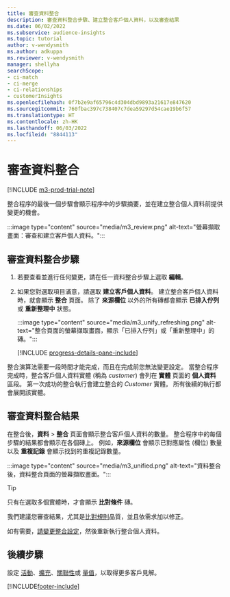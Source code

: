 ```yaml
---
title: 審查資料整合
description: 審查資料整合步驟、建立整合客戶個人資料，以及審查結果
ms.date: 06/02/2022
ms.subservice: audience-insights
ms.topic: tutorial
author: v-wendysmith
ms.author: adkuppa
ms.reviewer: v-wendysmith
manager: shellyha
searchScope:
- ci-match
- ci-merge
- ci-relationships
- customerInsights
ms.openlocfilehash: 0f7b2e9af65796c4d304dbd9893a21617e847620
ms.sourcegitcommit: 760fbac397c738407c7dea59297d54cae19b6f57
ms.translationtype: HT
ms.contentlocale: zh-HK
ms.lasthandoff: 06/03/2022
ms.locfileid: "8844113"
---
```

# <a name="review-data-unification"></a>審查資料整合

[!INCLUDE [m3-prod-trial-note](includes/m3-prod-trial-note.md)]

整合程序的最後一個步驟會顯示程序中的步驟摘要，並在建立整合個人資料前提供變更的機會。

:::image type="content" source="media/m3_review.png" alt-text="螢幕擷取畫面：審查和建立客戶個人資料。":::

## <a name="review-the-data-unification-steps"></a>審查資料整合步驟

1. 若要查看並進行任何變更，請在任一資料整合步驟上選取 **編輯**。

1. 如果您對選取項目滿意，請選取 **建立客戶個人資料**。 建立整合客戶個人資料時，就會顯示 **整合** 頁面。 除了 **來源欄位** 以外的所有磚都會顯示 **已排入佇列** 或 **重新整理中** 狀態。

   :::image type="content" source="media/m3_unify_refreshing.png" alt-text="整合頁面的螢幕擷取畫面，顯示「已排入佇列」或「重新整理中」的磚。":::

   [!INCLUDE [progress-details-pane-include](includes/progress-details-pane.md)]

整合演算法需要一段時間才能完成，而且在完成前您無法變更設定。 當整合程序完成時，整合客戶個人資料實體 (稱為 *customer*) 會列在 **實體** 頁面的 **個人資料** 區段。 第一次成功的整合執行會建立整合的 *Customer* 實體。 所有後續的執行都會展開該實體。

## <a name="review-the-results-of-data-unification"></a>審查資料整合結果

在整合後，**資料** > **整合** 頁面會顯示整合客戶個人資料的數量。 整合程序中的每個步驟的結果都會顯示在各個磚上。 例如，**來源欄位** 會顯示已對應屬性 (欄位) 數量以及 **重複記錄** 會顯示找到的重複記錄數量。

:::image type="content" source="media/m3_unified.png" alt-text="資料整合後，資料整合頁面的螢幕擷取畫面。":::

> [!TIP]
> 只有在選取多個實體時，才會顯示 **比對條件** 磚。

我們建議您審查結果，尤其是[比對規則](data-unification-update.md#manage-match-rules)品質，並且依需求加以修正。

如有需要，[請變更整合設定](data-unification-update.md)，然後重新執行整合個人資料。

## <a name="next-step"></a>後續步驟

設定 [活動](activities.md)、[擴充](enrichment-hub.md)、[關聯性](relationships.md)或 [量值](measures.md)，以取得更多客戶見解。

[!INCLUDE[footer-include](includes/footer-banner.md)]
